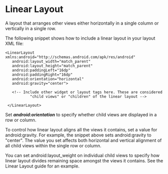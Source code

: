 # Linear Layout

A layout that arranges other views either horizontally in a single column or vertically in a single row.

The following snippet shows how to include a linear layout in your layout XML file:

```
<LinearLayout xmlns:android="http://schemas.android.com/apk/res/android"
   android:layout_width="match_parent"
   android:layout_height="match_parent"
   android:paddingLeft="16dp"
   android:paddingRight="16dp"
   android:orientation="horizontal"
   android:gravity="center">

   <!-- Include other widget or layout tags here. These are considered
           "child views" or "children" of the linear layout -->

 </LinearLayout>
```
Set ***android:orientation*** to specify whether child views are displayed in a row or column.

To control how linear layout aligns all the views it contains, set a value for android:gravity. For example, the snippet above sets android:gravity to "center". The value you set affects both horizontal and vertical alignment of all child views within the single row or column.

You can set android:layout_weight on individual child views to specify how linear layout divides remaining space amongst the views it contains. See the Linear Layout guide for an example.

